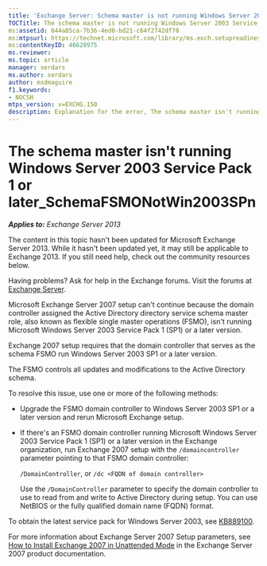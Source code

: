 ```yaml
---
title: 'Exchange Server: Schema master is not running Windows Server 2003 Service Pack 1 or later'
TOCTitle: The schema master is not running Windows Server 2003 Service Pack 1 or later_SchemaFSMONotWin2003SPn
ms:assetid: 644a85ca-7b36-4ed0-bd21-c64f2742df70
ms:mtpsurl: https://technet.microsoft.com/library/ms.exch.setupreadiness.schemafsmonotwin2003spn(v=EXCHG.150)
ms:contentKeyID: 46628975
ms.reviewer: 
ms.topic: article
manager: serdars
ms.author: serdars
author: msdmaguire
f1.keywords:
- NOCSH
mtps_version: v=EXCHG.150
description: Explanation for the error, The schema master isn't running Windows Server 2003 Service Pack 1 or later.
---
```


# The schema master isn't running Windows Server 2003 Service Pack 1 or later\_SchemaFSMONotWin2003SPn

_**Applies to:** Exchange Server 2013_

The content in this topic hasn't been updated for Microsoft Exchange Server 2013. While it hasn't been updated yet, it may still be applicable to Exchange 2013. If you still need help, check out the community resources below.

Having problems? Ask for help in the Exchange forums. Visit the forums at [Exchange Server](https://social.technet.microsoft.com/forums/office/home?category=exchangeserver).

Microsoft Exchange Server 2007 setup can't continue because the domain controller assigned the Active Directory directory service schema master role, also known as flexible single master operations (FSMO), isn't running Microsoft Windows Server 2003 Service Pack 1 (SP1) or a later version.

Exchange 2007 setup requires that the domain controller that serves as the schema FSMO run Windows Server 2003 SP1 or a later version.

The FSMO controls all updates and modifications to the Active Directory schema.

To resolve this issue, use one or more of the following methods:

- Upgrade the FSMO domain controller to Windows Server 2003 SP1 or a later version and rerun Microsoft Exchange setup.

- If there's an FSMO domain controller running Microsoft Windows Server 2003 Service Pack 1 (SP1) or a later version in the Exchange organization, run Exchange 2007 setup with the `/domaincontroller` parameter pointing to that FSMO domain controller:

  `/DomainController`, or `/dc <FQDN of domain controller>`

    Use the `/DomainController` parameter to specify the domain controller to use to read from and write to Active Directory during setup. You can use NetBIOS or the fully qualified domain name (FQDN) format.

To obtain the latest service pack for Windows Server 2003, see [KB889100](https://support.microsoft.com/help/889100).

For more information about Exchange Server 2007 Setup parameters, see [How to Install Exchange 2007 in Unattended Mode](/previous-versions/office/exchange-server-2007/aa997281(v=exchg.80)) in the Exchange Server 2007 product documentation.
